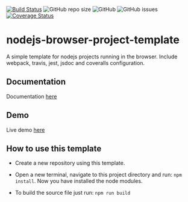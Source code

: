 [![Build Status](https://travis-ci.com/davide97g/nodejs-browser-project-template.svg?branch=master)](https://travis-ci.com/davide97g/nodejs-browser-project-template)
![GitHub repo size](https://img.shields.io/github/repo-size/davide97g/nodejs-browser-project-template.svg)
![GitHub](https://img.shields.io/github/license/davide97g/nodejs-browser-project-template.svg)
![GitHub issues](https://img.shields.io/github/issues/davide97g/nodejs-browser-project-template.svg)
[![Coverage Status](https://coveralls.io/repos/github/davide97g/nodejs-browser-project-template/badge.svg?branch=master)](https://coveralls.io/github/davide97g/nodejs-browser-project-template?branch=master)

# nodejs-browser-project-template

A simple template for nodejs projects running in the browser. Include webpack, travis, jest, jsdoc and coveralls configuration.

## Documentation

Documentation [here](https://davide97g.github.io/nodejs-browser-project-template/docs/index.html)

## Demo

Live demo [here](https://davide97g.github.io/nodejs-browser-project-template/)

## How to use this template

- Create a new repository using this template.

- Open a new terminal, navigate to this project directory and run:
  `npm install`. Now you have installed the node modules.

- To build the source file just run:
  `npm run build`
